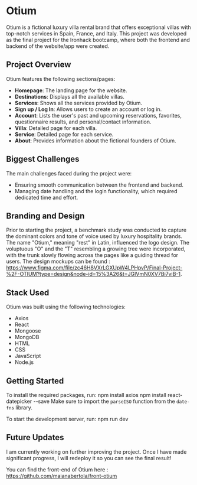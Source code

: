 # Otium

Otium is a fictional luxury villa rental brand that offers exceptional villas with top-notch services in Spain, France, and Italy. This project was developed as the final project for the Ironhack bootcamp, where both the frontend and backend of the website/app were created.

## Project Overview

Otium features the following sections/pages:

- **Homepage**: The landing page for the website.
- **Destinations**: Displays all the available villas.
- **Services**: Shows all the services provided by Otium.
- **Sign up / Log In**: Allows users to create an account or log in.
- **Account**: Lists the user's past and upcoming reservations, favorites, questionnaire results, and personal/contact information.
- **Villa**: Detailed page for each villa.
- **Service**: Detailed page for each service.
- **About**: Provides information about the fictional founders of Otium.

## Biggest Challenges

The main challenges faced during the project were:

- Ensuring smooth communication between the frontend and backend.
- Managing date handling and the login functionality, which required dedicated time and effort.

## Branding and Design

Prior to starting the project, a benchmark study was conducted to capture the dominant colors and tone of voice used by luxury hospitality brands. The name "Otium," meaning "rest" in Latin, influenced the logo design. The voluptuous "O" and the "T" resembling a growing tree were incorporated, with the trunk slowly flowing across the pages like a guiding thread for users. The design mockups can be found : https://www.figma.com/file/zc46H8VXrLGXUpW4LPHpvP/Final-Project-%2F-OTIUM?type=design&node-id=15%3A26&t=JGIVmN0XV7Bi7viB-1.

## Stack Used

Otium was built using the following technologies:

- Axios
- React
- Mongoose
- MongoDB
- HTML
- CSS
- JavaScript
- Node.js

## Getting Started

To install the required packages, run:
npm install axios
npm install react-datepicker --save
Make sure to import the `parseISO` function from the `date-fns` library.

To start the development server, run:
npm run dev

## Future Updates

I am currently working on further improving the project.
Once I have made significant progress, I will redeploy it so you can see the final result!

You can find the front-end of Otium here : https://github.com/maianabertola/front-otium

